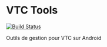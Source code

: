 # VTC Tools

[![Build Status](https://travis-ci.org/navidemad/vtc-tools.svg?branch=master)](https://travis-ci.org/navidemad/vtc-tools)

Outils de gestion pour VTC sur Android
